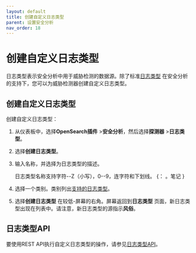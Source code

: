 ```yaml
---
layout: default
title: 创建自定义日志类型
parent: 设置安全分析
nav_order: 18
---
```



# 创建自定义日志类型

日志类型表示安全分析中用于威胁检测的数据源。除了标准[日志类型]({{site.url}}{{site.baseurl}}/security-analytics/sec-analytics-config/log-types/) 在安全分析的支持下，您可以为威胁检测器创建自定义日志类型。

## 创建自定义日志类型

创建自定义日志类型：
1. 从仪表板中，选择**OpenSearch插件** >**安全分析**，然后选择**探测器** >**日志类型**。
1. 选择**创建日志类型**。
1. 输入名称，并选择为日志类型的描述。
   
   日志类型名称支持字符--Z（小写），0--9，连字符和下划线。
   {： 。笔记 }
   
1. 选择一个类别。类别列出[支持的日志类型]({{site.url}}{{site.baseurl}}/security-analytics/sec-analytics-config/log-types/)。
1. 选择**创建日志类型** 在较低-屏幕的右角。屏幕返回到**日志类型** 页面，新日志类型出现在列表中。请注意，新日志类型的源指示**风俗**。

## 日志类型API

要使用REST API执行自定义日志类型的操作，请参见[日志类型API]({{site.url}}{{site.baseurl}}/security-analytics/api-tools/log-type-api/)。


